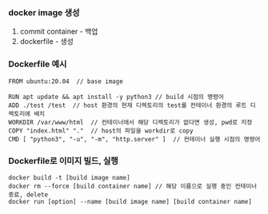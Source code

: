 ### docker image 생성
1. commit container - 백업
2. dockerfile - 생성

### Dockerfile 예시
```
FROM ubuntu:20.04  // base image

RUN apt update && apt install -y python3 // build 시점의 명령어
ADD ./test /test  // host 환경의 현재 디렉토리의 test를 컨테이너 환경의 루트 디렉토리에 배치
WORKDIR /var/www/html  // 컨테이너에서 해당 디렉토리가 없다면 생성, pwd로 지정
COPY "index.html" "."  // host의 파일을 workdir로 copy
CMD [ "python3", "-u", "-m", "http.server" ]  // 컨테이너 실행 시점의 명령어
```

### Dockerfile로 이미지 빌드, 실행
```
docker build -t [build image name]
docker rm --force [build container name] // 해당 이름으로 실행 중인 컨테이너 종료, delete
docker run [option] --name [build image name] [build container name]
```
